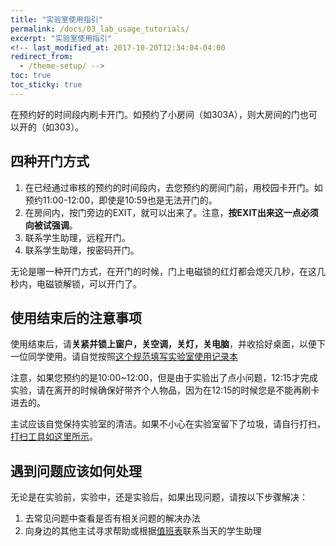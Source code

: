 ```yaml
---
title: "实验室使用指引"
permalink: /docs/03_lab_usage_tutorials/
excerpt: "实验室使用指引"
<!-- last_modified_at: 2017-10-20T12:34:04-04:00
redirect_from:
  - /theme-setup/ -->
toc: true
toc_sticky: true
---
```




在预约好的时间段内刷卡开门。如预约了小房间（如303A），则大房间的门也可以开的（如303）。

## 四种开门方式

1. 在已经通过审核的预约的时间段内，去您预约的房间门前，用校园卡开门。如预约11:00-12:00，即使是10:59也是无法开门的。
2. 在房间内，按门旁边的EXIT，就可以出来了。注意，**按EXIT出来这一点必须向被试强调**。
3. 联系学生助理，远程开门。
4. 联系学生助理，按密码开门。

无论是哪一种开门方式，在开门的时候，门上电磁锁的红灯都会熄灭几秒，在这几秒内，电磁锁解锁，可以开门了。

## 使用结束后的注意事项

使用结束后，请**关紧并锁上窗户，关空调，关灯，关电脑**，并收拾好桌面，以便下一位同学使用。请自觉按照[这个规范填写实验室使用记录本](https://neutrino3316.github.io/balyspusys/QandA/15/)

注意，如果您预约的是10:00\~12:00，但是由于实验出了点小问题，12:15才完成实验，请在离开的时候确保好带齐个人物品，因为在12:15的时候您是不能再刷卡进去的。

主试应该自觉保持实验室的清洁。如果不小心在实验室留下了垃圾，请自行打扫，[打扫工具如这里所示](https://neutrino3316.github.io/balyspusys/QandA/14/)。

## 遇到问题应该如何处理

无论是在实验前，实验中，还是实验后，如果出现问题，请按以下步骤解决：

1. 去常见问题中查看是否有相关问题的解决办法
2. 向身边的其他主试寻求帮助或根据[值班表](https://neutrino3316.github.io/balyspusys/docs/rota/)联系当天的学生助理